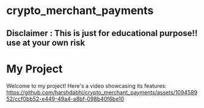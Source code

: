 # crypto_merchant_payments

## Disclaimer : This is just for educational purpose!! use at your own risk
# My Project

Welcome to my project! Here's a video showcasing its features:
https://github.com/harshdabhi/crypto_merchant_payments/assets/109458952/ccf0bb52-e449-49a4-a8bf-098b40f6be10


